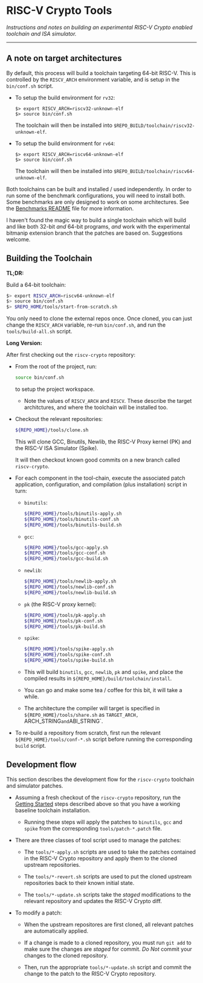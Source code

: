 
# RISC-V Crypto Tools

*Instructions and notes on building an experimental RISC-V Crypto enabled
toolchain and ISA simulator.*

---

## A note on target architectures

By default, this process will build a toolchain targeting 64-bit RISC-V.
This is controlled by the `RISCV_ARCH` environment variable, and is
setup in the `bin/conf.sh` script.

- To setup the build environment for `rv32`:

    ```
    $> export RISCV_ARCH=riscv32-unknown-elf
    $> source bin/conf.sh
    ```

    The toolchain will then be installed into
    `$REPO_BUILD/toolchain/riscv32-unknown-elf`.

- To setup the build environment for `rv64`:

    ```
    $> export RISCV_ARCH=riscv64-unknown-elf
    $> source bin/conf.sh
    ```
    
    The toolchain will then be installed into
    `$REPO_BUILD/toolchain/riscv64-unknown-elf`.

Both toolchains can be built and installed / used independently.
In order to run some of the benchmark configurations, you will need
to install both. Some benchmarks are only designed to work on some
architectures.
See the [Benchmarks README](../benchmarks/README.md) file for more
information.

I haven't found the magic way to build a single toolchain which will
build and like both 32-bit *and* 64-bit programs, *and* work with the
experimental bitmanip extension branch that the patches are based on.
Suggestions welcome.


## Building the Toolchain

**TL;DR:**

Build a 64-bit toolchain:

```sh
$> export RISCV_ARCH=riscv64-unknown-elf
$> source bin/conf.sh
$> $REPO_HOME/tools/start-from-scratch.sh
```

You only need to clone the external repos once. Once cloned, you
can just change the `RISCV_ARCH` variable, re-run `bin/conf.sh`,
and run the `tools/build-all.sh` script.

**Long Version:**

After first checking out the `riscv-crypto` repository:

- From the root of the project, run:
  ```sh
  source bin/conf.sh
  ```
  to setup the project workspace.

  - Note the values of `RISCV_ARCH` and `RISCV`. These describe the
    target architctures, and where the toolchain will be installed too.

- Checkout the relevant repositories:
    ```sh
    ${REPO_HOME}/tools/clone.sh
    ```
    This will clone GCC, Binutils, Newlib, the RISC-V Proxy kernel (PK)
    and the RISC-V ISA Simulator (Spike).

    It will then checkout known good commits on a new branch
    called `riscv-crypto`.

- For each component in the tool-chain, execute the associated
  patch application, 
  configuration, 
  and 
  compilation (plus installation)
  script in turn:

  - `binutils`:

    ```sh
    ${REPO_HOME}/tools/binutils-apply.sh
    ${REPO_HOME}/tools/binutils-conf.sh
    ${REPO_HOME}/tools/binutils-build.sh
    ```

  - `gcc`:

    ```sh
    ${REPO_HOME}/tools/gcc-apply.sh
    ${REPO_HOME}/tools/gcc-conf.sh
    ${REPO_HOME}/tools/gcc-build.sh
    ```

  - `newlib`:

    ```sh
    ${REPO_HOME}/tools/newlib-apply.sh
    ${REPO_HOME}/tools/newlib-conf.sh
    ${REPO_HOME}/tools/newlib-build.sh
    ```

  - `pk` (the RISC-V proxy kernel):

    ```sh
    ${REPO_HOME}/tools/pk-apply.sh
    ${REPO_HOME}/tools/pk-conf.sh
    ${REPO_HOME}/tools/pk-build.sh
    ``` 

  - `spike`:

    ```sh
    ${REPO_HOME}/tools/spike-apply.sh
    ${REPO_HOME}/tools/spike-conf.sh
    ${REPO_HOME}/tools/spike-build.sh
    ``` 




   - This will build `binutils`, `gcc`, `newlib`, `pk` and `spike`,
     and place the compiled results in `${REPO_HOME}/build/toolchain/install`.

   - You can go and make some tea / coffee for this bit, it will take a while.

   - The architecture the compiler will target is specified
     in `${REPO_HOME}/tools/share.sh` as
     `TARGET_ARCH, `ARCH_STRING` and `ABI_STRING`.

- To re-build a repository from scratch, first run the relevant
  `${REPO_HOME}/tools/conf-*.sh` script before running the corresponding
  `build` script.


## Development flow

This section describes the development flow for the `riscv-crypto`
toolchain and simulator patches.

- Assuming a fresh checkout of the `riscv-crypto` repository,
  run the [Getting Started](#Getting-Started) steps described above so that
  you have a working baseline toolchain installation.

  - Running these steps will apply the patches to `binutils`, `gcc` and
    `spike` from the corresponding `tools/patch-*.patch` file.

- There are three classes of tool script used to manage the patches:

  - The `tools/*-apply.sh` scripts are used to take the patches
    contained in the RISC-V Crypto repository and apply them to the cloned
    upstream repositories.

  - The `tools/*-revert.sh` scripts are used to put the cloned
    upstream repositories back to their known initial state.

  - The `tools/*-update.sh` scripts take the *staged* modifications
    to the relevant repository and updates the RISC-V Crypto diff.

- To modify a patch:

  - When the upstream repositores are first cloned, all relevant patches
    are automatically applied.

  - If a change is made to a cloned repository, you must run `git add` to
    make sure the changes are *staged* for commit.
    *Do Not* commit your changes to the cloned repository.

  - Then, run the appropriate `tools/*-update.sh` script and
    commit the change to the patch to the RISC-V Crypto repository.

